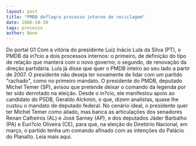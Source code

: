 ```yaml
---
layout: post
title: "PMDB deflagra processo interno de reciclagem"
date: 2006-10-30
tags: processo
author: None
---
```

Do portal G1
Com a vitória do presidente Luiz Inácio Lula da Silva (PT), o PMDB dá in?cio a dois processos internos: o primeiro, de definição do tipo de relação que manterá com o novo governo; o segundo, de renovação da direção partidária.
Lula já disse que quer o PMDB inteiro ao seu lado a partir de 2007. O presidente não deseja ter novamente de lidar com um partido \"rachado\", como no primeiro mandato.
O presidente do PMDB, deputado Michel Temer (SP), avisou que pretende deixar o comando da legenda por ter sido derrotado na eleição. Desde o in?cio, ele manifestou apoio ao candidato do PSDB, Geraldo Alckmin, o que, dizem analistas, quase lhe custou o mandato de deputado federal.
No cenário ideal, o presidente quer ter Michel Temer como aliado, mas banca as articulações dos senadores Renan Calheiros (AL) e José Sarney (AP), e dos deputados Jáder Barbalho (PA) e Eun?cio Oliveira (CE), para que, na eleição do Diretório Nacional, em março, o partido tenha um comando afinado com as intenções do Palácio do Planalto.
Leia mais aqui. 
